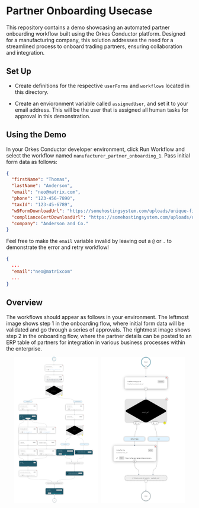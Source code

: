 # Partner Onboarding Usecase

This repository contains a demo showcasing an automated partner onboarding workflow built using the Orkes Conductor platform. Designed for a manufacturing company, this solution addresses the need for a streamlined process to onboard trading partners, ensuring collaboration and integration.

## Set Up

- Create definitions for the respective `userForms` and `workflows` located in this directory.

- Create an envioronment variable called `assignedUser`, and set it to your email address. This will be the user that is assigned all human tasks for approval in this demonstration.

## Using the Demo

In your Orkes Conductor developer environment, click Run Workflow and select the workflow named `manufacturer_partner_onboarding_1`. Pass initial form data as follows:

```json
{
  "firstName": "Thomas",
  "lastName": "Anderson",
  "email": "neo@matrix.com",
  "phone": "123-456-7890",
  "taxId": "123-45-6789",
  "w9FormDownloadUrl": "https://somehostingsystem.com/uploads/unique-file-id-w9.pdf",
  "complianceCertDownloadUrl": "https://somehostingsystem.com/uploads/unique-file-id-cert.pdf",
  "company": "Anderson and Co."
}
```

Feel free to make the `email` variable invalid by leaving out a `@` or `.` to demonstrate the error and retry workflow!

```json
{
  ...
  "email":"neo@matrixcom"
  ...
}
```

## Overview

The workflows should appear as follows in your environment. The leftmost image shows step 1 in the onboarding flow, where initial form data will be validated and go through a series of approvals. The rightmost image shows step 2 in the onboarding flow, where the partner details can be posted to an ERP table of partners for integration in various business processes within the enterprise.

<div style="display: flex; justify-content: center;">
  <img src="imgBin/manufacturer_partner_onboarding_1.png" alt="wf" style="width: 45%; margin-right: 5px;" />
  <img src="imgBin/manufacturer_partner_onboarding_2.png" alt="wh" style="width: 45%; margin-left: 5px;" />
</div>